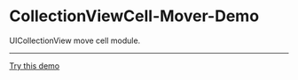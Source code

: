# CollectionViewCell-Mover-Demo
UICollectionView move cell module.

---
[Try this demo](https://appetize.io/embed/9nvtwyceqrfjdxucx1cgamkdgg?device=iphone5s&scale=75&orientation=portrait&osVersion=9.3)
